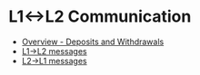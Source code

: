 # L1<->L2 Communication
- [Overview - Deposits and Withdrawals](./5_l1_l2_communication/1_overview.md)
- [L1->L2 messages](./5_l1_l2_communication/2_l1_to_l2.md)
- [L2->L1 messages](./5_l1_l2_communication/3_l2_to_l1.md)